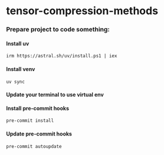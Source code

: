 # tensor-compression-methods

### Prepare project to code something:

#### Install uv
```shell
irm https://astral.sh/uv/install.ps1 | iex
```

#### Install venv
```shell
uv sync
```

#### Update your terminal to use virtual env

#### Install pre-commit hooks
```shell
pre-commit install
```

#### Update pre-commit hooks
```shell
pre-commit autoupdate
```